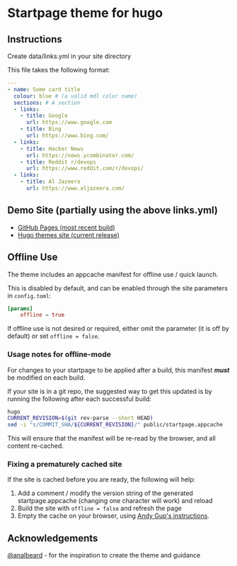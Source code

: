 # Startpage theme for hugo
## Instructions
Create data/links.yml in your site directory

This file takes the following format:

```yaml
---
- name: Some card title
  colour: blue # (a valid mdl color name)
  sections: # A section
  - links:
    - title: Google
      url: https://www.google.com
    - title: Bing
      url: https://www.bing.com/
  - links:
    - title: Hacker News
      url: https://news.ycombinator.com/
    - title: Reddit r/devops
      url: https://www.reddit.com/r/devops/
  - links:
    - title: Al Jazeera
      url: https://www.aljazeera.com/
```

## Demo Site (partially using the above links.yml)

* [GitHub Pages (most recent build)](https://tnwhitwell.github.io/hugo-startpage-theme/)
* [Hugo themes site (current release)](https://themes.gohugo.io/theme/hugo-startpage-theme/)

## Offline Use

The theme includes an appcache manifest for offline use / quick launch.

This is disabled by default, and can be enabled through the site parameters in `config.toml`:

```toml
[params]
    offline = true
```
If offline use is not desired or required, either omit the parameter (it is off by default) or set `offline = false`.

### Usage notes for offline-mode

For changes to your startpage to be applied after a build, this manifest ***must*** be modified on each build.

If your site is in a git repo, the suggested way to get this updated is by running the following after each successful build:

```bash
hugo
CURRENT_REVISION=$(git rev-parse --short HEAD)
sed -i "s/COMMIT_SHA/${CURRENT_REVISION}/" public/startpage.appcache
```

This will ensure that the manifest will be re-read by the browser, and all content re-cached.

### Fixing a prematurely cached site
If the site is cached before you are ready, the following will help:

1. Add a comment / modify the version string of the generated startpage.appcache (changing one character will work) and reload 
2. Build the site with `offline = false` and refresh the page
3. Empty the cache on your browser, using [Andy Gup's instructions](http://www.andygup.net/deleting-an-html-application-cache/).

## Acknowledgements
[@analbeard](https://github.com/analbeard) - for the inspiration to create the theme and guidance
